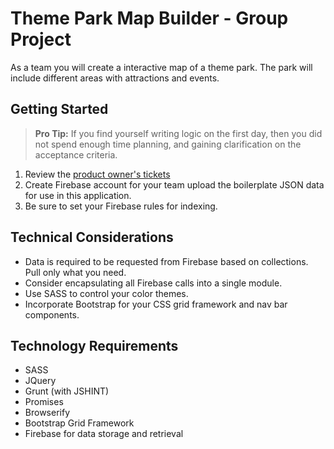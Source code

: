 # Theme Park Map Builder - Group Project

As a team you will create a interactive map of a theme park. The park will include different areas with attractions and events.

## Getting Started

> **Pro Tip:** If you find yourself writing logic on the first day, then you did not spend enough time planning, and gaining clarification on the acceptance criteria.

1. Review the [product owner's tickets](https://github.com/nss-nightclass-projects/theme-park/issues)
1. Create Firebase account for your team upload the boilerplate JSON data for use in this application.
1. Be sure to set your Firebase rules for indexing.

## Technical Considerations
* Data is required to be requested from Firebase based on collections. Pull only what you need.
* Consider encapsulating all Firebase calls into a single module.
* Use SASS to control your color themes. 
* Incorporate Bootstrap for your CSS grid framework and nav bar components.

## Technology Requirements
* SASS
* JQuery 
* Grunt (with JSHINT) 
* Promises
* Browserify
* Bootstrap Grid Framework
* Firebase for data storage and retrieval
